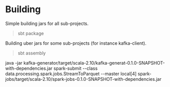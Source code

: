 # Building

Simple building jars for all sub-projects.
> sbt package

Building uber jars for some sub-projects (for instance kafka-client).
> sbt assembly

java -jar kafka-generator/target/scala-2.10/kafka-generat-0.1.0-SNAPSHOT-with-dependencies.jar
spark-submit --class data.processing.spark.jobs.StreamToParquet --master local[4] spark-jobs/target/scala-2.10/spark-jobs-0.1.0-SNAPSHOT-with-dependencies.jar